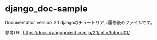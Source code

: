 # django_doc-sample

Documentation version: 2.1
djangoのチュートリアル履修後のファイルです。

参考URL
https://docs.djangoproject.com/ja/2.1/intro/tutorial01/
